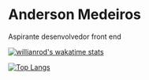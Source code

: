 # Anderson Medeiros

Aspirante desenvolvedor front end

[![willianrod's wakatime stats](https://github-readme-stats.vercel.app/api/wakatime?username=andersonmedeiros)](https://github.com/anderson-medeiros/github-readme-stats)

[![Top Langs](https://github-readme-stats.vercel.app/api/top-langs/?username=anderson-medeiros)](https://github.com/anderson-medeiros/github-readme-stats)

